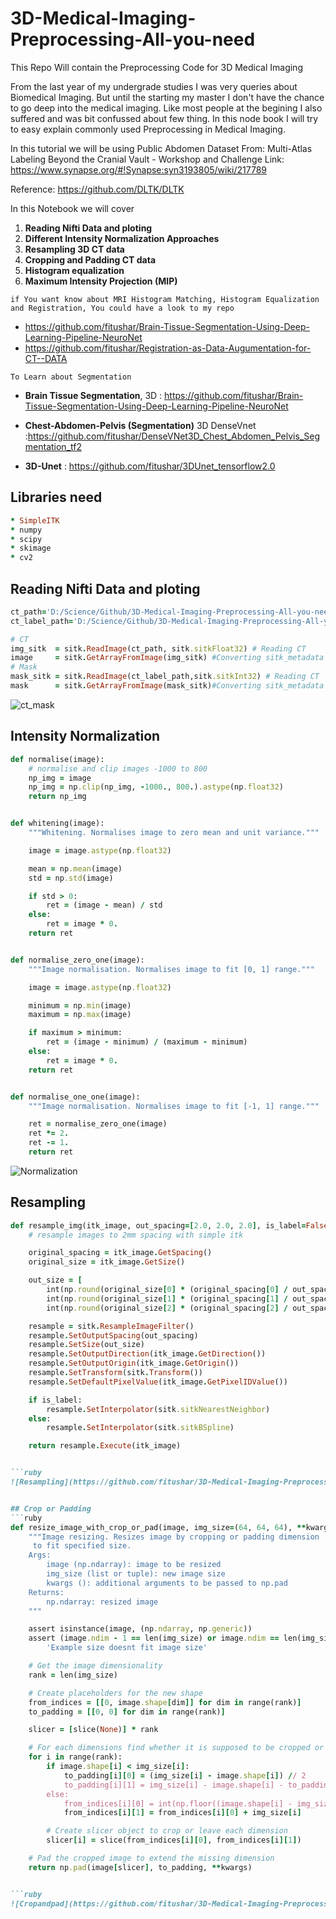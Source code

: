 # 3D-Medical-Imaging-Preprocessing-All-you-need
This Repo Will contain the Preprocessing Code for 3D Medical Imaging

From the last year of my undergrade studies I was very queries about Biomedical Imaging. But until the starting my master I don't have the chance to go deep into the medical imaging. Like most people at the begining I also suffered and was bit confussed about few thing. In this node book I will try to easy explain commonly used Preprocessing in Medical Imaging.

In this tutorial we will be using Public Abdomen Dataset From: Multi-Atlas Labeling Beyond the Cranial Vault - Workshop and Challenge Link: https://www.synapse.org/#!Synapse:syn3193805/wiki/217789

Reference: https://github.com/DLTK/DLTK

In this Notebook we will cover
1. **Reading Nifti Data and ploting**
2. **Different Intensity Normalization Approaches**
3. **Resampling 3D CT data**
4. **Cropping and Padding CT data**
5. **Histogram equalization**
6. **Maximum Intensity Projection (MIP)**


`if You want know about MRI Histogram Matching, Histogram Equalization and Registration, You could have a look to my repo`

* https://github.com/fitushar/Brain-Tissue-Segmentation-Using-Deep-Learning-Pipeline-NeuroNet
* https://github.com/fitushar/Registration-as-Data-Augumentation-for-CT--DATA


`To Learn about Segmentation`

* **Brain Tissue Segmentation**, 3D : https://github.com/fitushar/Brain-Tissue-Segmentation-Using-Deep-Learning-Pipeline-NeuroNet 
* **Chest-Abdomen-Pelvis (Segmentation)** 3D DenseVnet :https://github.com/fitushar/DenseVNet3D_Chest_Abdomen_Pelvis_Segmentation_tf2

* **3D-Unet** : https://github.com/fitushar/3DUnet_tensorflow2.0


## Libraries need
```ruby
* SimpleITK
* numpy
* scipy
* skimage
* cv2
```  
## **Reading Nifti Data and ploting**
```ruby
ct_path='D:/Science/Github/3D-Medical-Imaging-Preprocessing-All-you-need/Data/img0001.nii.gz'
ct_label_path='D:/Science/Github/3D-Medical-Imaging-Preprocessing-All-you-need/Data/label0001.nii.gz'

# CT
img_sitk  = sitk.ReadImage(ct_path, sitk.sitkFloat32) # Reading CT
image     = sitk.GetArrayFromImage(img_sitk) #Converting sitk_metadata to image Array
# Mask
mask_sitk = sitk.ReadImage(ct_label_path,sitk.sitkInt32) # Reading CT
mask      = sitk.GetArrayFromImage(mask_sitk)#Converting sitk_metadata to image Array
```  
![ct_mask](https://github.com/fitushar/3D-Medical-Imaging-Preprocessing-All-you-need/blob/master/figure/CT.PNG)

## Intensity Normalization
```ruby
def normalise(image):
    # normalise and clip images -1000 to 800
    np_img = image
    np_img = np.clip(np_img, -1000., 800.).astype(np.float32)
    return np_img


def whitening(image):
    """Whitening. Normalises image to zero mean and unit variance."""

    image = image.astype(np.float32)

    mean = np.mean(image)
    std = np.std(image)

    if std > 0:
        ret = (image - mean) / std
    else:
        ret = image * 0.
    return ret


def normalise_zero_one(image):
    """Image normalisation. Normalises image to fit [0, 1] range."""

    image = image.astype(np.float32)

    minimum = np.min(image)
    maximum = np.max(image)

    if maximum > minimum:
        ret = (image - minimum) / (maximum - minimum)
    else:
        ret = image * 0.
    return ret


def normalise_one_one(image):
    """Image normalisation. Normalises image to fit [-1, 1] range."""

    ret = normalise_zero_one(image)
    ret *= 2.
    ret -= 1.
    return ret
``` 
![Normalization](https://github.com/fitushar/3D-Medical-Imaging-Preprocessing-All-you-need/blob/master/figure/IntensityNormalization.PNG)

## Resampling 
```ruby
def resample_img(itk_image, out_spacing=[2.0, 2.0, 2.0], is_label=False):
    # resample images to 2mm spacing with simple itk

    original_spacing = itk_image.GetSpacing()
    original_size = itk_image.GetSize()

    out_size = [
        int(np.round(original_size[0] * (original_spacing[0] / out_spacing[0]))),
        int(np.round(original_size[1] * (original_spacing[1] / out_spacing[1]))),
        int(np.round(original_size[2] * (original_spacing[2] / out_spacing[2])))]

    resample = sitk.ResampleImageFilter()
    resample.SetOutputSpacing(out_spacing)
    resample.SetSize(out_size)
    resample.SetOutputDirection(itk_image.GetDirection())
    resample.SetOutputOrigin(itk_image.GetOrigin())
    resample.SetTransform(sitk.Transform())
    resample.SetDefaultPixelValue(itk_image.GetPixelIDValue())

    if is_label:
        resample.SetInterpolator(sitk.sitkNearestNeighbor)
    else:
        resample.SetInterpolator(sitk.sitkBSpline)

    return resample.Execute(itk_image)


```ruby
![Resampling](https://github.com/fitushar/3D-Medical-Imaging-Preprocessing-All-you-need/blob/master/figure/Resampled.PNG)


## Crop or Padding 
```ruby
def resize_image_with_crop_or_pad(image, img_size=(64, 64, 64), **kwargs):
    """Image resizing. Resizes image by cropping or padding dimension
     to fit specified size.
    Args:
        image (np.ndarray): image to be resized
        img_size (list or tuple): new image size
        kwargs (): additional arguments to be passed to np.pad
    Returns:
        np.ndarray: resized image
    """

    assert isinstance(image, (np.ndarray, np.generic))
    assert (image.ndim - 1 == len(img_size) or image.ndim == len(img_size)), \
        'Example size doesnt fit image size'

    # Get the image dimensionality
    rank = len(img_size)

    # Create placeholders for the new shape
    from_indices = [[0, image.shape[dim]] for dim in range(rank)]
    to_padding = [[0, 0] for dim in range(rank)]

    slicer = [slice(None)] * rank

    # For each dimensions find whether it is supposed to be cropped or padded
    for i in range(rank):
        if image.shape[i] < img_size[i]:
            to_padding[i][0] = (img_size[i] - image.shape[i]) // 2
            to_padding[i][1] = img_size[i] - image.shape[i] - to_padding[i][0]
        else:
            from_indices[i][0] = int(np.floor((image.shape[i] - img_size[i]) / 2.))
            from_indices[i][1] = from_indices[i][0] + img_size[i]

        # Create slicer object to crop or leave each dimension
        slicer[i] = slice(from_indices[i][0], from_indices[i][1])

    # Pad the cropped image to extend the missing dimension
    return np.pad(image[slicer], to_padding, **kwargs)


```ruby
![Cropandpad](https://github.com/fitushar/3D-Medical-Imaging-Preprocessing-All-you-need/blob/master/figure/Crop_or_padding.PNG)
